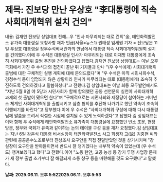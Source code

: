 # **제목: 진보당 만난 우상호 "李대통령에 직속 사회대개혁위 설치 건의"**

  내용: 김재연 진보당 상임대표 전해…우 "인사 마무리되는 대로 건의"金, 태안화력발전소 유가족 대통령실 요청사항 재차 언급(서울=뉴스1) 원태성 임세원 기자 = 진보당은 11일 우상호 대통령실 정무수석비서관과의 만남에서 대통령 직속 사회대개혁위원회 설치를 건의했다.이에 우 수석은 대통령실 인사가 마무리되는 대로 이재명 대통령에게 조속히 사회대개혁위 출범 추진을 건의하겠다고 답했다.김재연 진보당 상임대표는 이날 오후 국회에서 가진 우 수석과의 접견이 끝난 뒤 기자들과 만나 "(우 수석에게) 사회대개혁위 출범에 대한 구체적인 실행 계획에 대해 문의드렸다"며 "우 수석은 아직 시민사회수석, 경청수석 등이 임명되지 않은 상황이라 인사가 마무리되는 대로 (대통령에게) 조속히 추진하도록 건의하겠다고 말씀하셨다"고 전했다.김 상임대표는 이날 회동 모두발언에서도 "지난 5월 9일 야 5당과 시민사회가 함께 합의했던 공동 선언문의 실천이 사회대개혁 과제의 첫 출발이 됐으면 한다"며 "구체적으로는 시민사회와 제정당이 참여하는 거버넌스 체계인 사회대개혁위를 출범시키고 심층 협의를 추진해 나가기로 했던 약속이 조속히 이행되기를 바란다"고 당부했다.이에 우 수석은 "사회대개혁위 구성에 대해 다시 대통령님께 말씀을 드려서 적절한 시점에 설치될 수 있게 노력하겠다"고 답했다.김 상임대표는 이와 함께 우 수석에게 태안화력발전소 유가족이 대통령실에 요청했던 빈소 조문, 현장 방문, 정부와 국회가 유족과 같이하는 논의 테이블 구성 등을 재차 요청했다.김 상임대표는 지난 6일 강훈식 대통령 비서실장이 태안화력발전소 사고 희생자 고(故) 김충현 씨와 관련해 공공운수노조로부터 진상조사 요구안을 직접 전달받았던 것을 상기시키며 "강 실장이 요구안을 받아들이면서 반드시 잘 챙기겠다는 내부적 약속이 있었는데 (우 수석도) 챙겨보겠다고 했다"고 전했다.이어 "노동 현안, 고공 농성 등 장기 투쟁 사업장 문제가 새 정부 출범 초기부터 잘 해결되게 소통 창구 등을 마련해줄 것도 요구했다"고 말했다.

  **날짜: 2025.06.11. 오후 5:522025.06.11. 오후 5:53**